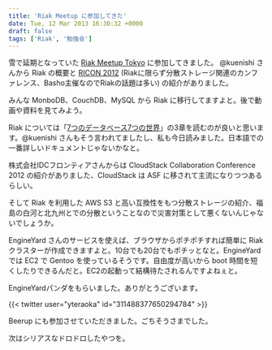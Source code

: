 ```yaml
---
title: 'Riak Meetup に参加してきた'
date: Tue, 12 Mar 2013 16:30:32 +0000
draft: false
tags: ['Riak', '勉強会']
---
```


雪で延期となっていた [Riak Meetup Tokyo](http://connpass.com/event/1823/) に参加してきました。 @kuenishi さんから Riak の概要と [RICON 2012](http://ricon.io/archive/ricon2012.html) (Riakに限らず分散ストレージ関連のカンファレンス、Basho主催なのでRiakの話題は多い) の紹介がありました。

みんな MonboDB、CouchDB、MySQL から Riak に移行してますよと。後で動画や資料を見てみよう。

Riak については「[7つのデータベース7つの世界](http://www.amazon.co.jp/gp/product/4274069087/ref=as_li_qf_sp_asin_il_tl?ie=UTF8&camp=247&creative=1211&creativeASIN=4274069087&linkCode=as2&tag=ytera-22)」の3章を読むのが良いと思います。@kuenishi さんもそう言われてましたし、私も今日読みました。日本語での一番詳しいドキュメントじゃないかなと。

株式会社IDCフロンティアさんからは CloudStack Collaboration Conference 2012 の紹介がありました、CloudStack は ASF に移されて主流になりつつあるらしい。

そして Riak を利用した AWS S3 と高い互換性をもつ分散ストレージの紹介、福島の白河と北九州とでの分散ということなので災害対策として悪くないんじゃないでしょうか。

EngineYard さんのサービスを使えば、ブラウザからポチポチすれば簡単に Riak クラスターが作成できますよと。10台でも20台でもポチッとなと。EngineYard では EC2 で Gentoo を使っているそうです。自由度が高いから boot 時間を短くしたりできるんだと。EC2の起動って結構待たされるんですよねぇと。

EngineYardパンダをもらいました。ありがとうございます。

{{< twitter user="yteraoka" id="311488377650294784" >}}

Beerup にも参加させていただきました。ごちそうさまでした。

次はシリアスなドロドロしたやつを。
